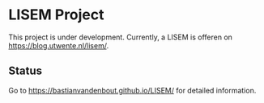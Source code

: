 # LISEM Project

This project is under development. Currently, a LISEM is offeren on https://blog.utwente.nl/lisem/.

## Status
Go to https://bastianvandenbout.github.io/LISEM/ for detailed information.
